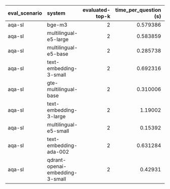 | eval_scenario   | system                          |   evaluated-top-k |   time_per_question (s) |   correct_retrieval_count |   correct_retrieval_per |
|:----------------|:--------------------------------|------------------:|------------------------:|--------------------------:|------------------------:|
| aqa-sl          | bge-m3                          |                 2 |                0.579386 |                       206 |                100      |
| aqa-sl          | multilingual-e5-large           |                 2 |                0.583859 |                       206 |                100      |
| aqa-sl          | multilingual-e5-base            |                 2 |                0.285738 |                       205 |                 99.5146 |
| aqa-sl          | text-embedding-3-small          |                 2 |                0.692316 |                       205 |                 99.5146 |
| aqa-sl          | gte-multilingual-base           |                 2 |                0.310006 |                       204 |                 99.0291 |
| aqa-sl          | text-embedding-3-large          |                 2 |                1.19002  |                       204 |                 99.0291 |
| aqa-sl          | multilingual-e5-small           |                 2 |                0.15392  |                       203 |                 98.5437 |
| aqa-sl          | text-embedding-ada-002          |                 2 |                0.631284 |                       203 |                 98.5437 |
| aqa-sl          | qdrant-openai-embedding-3-small |                 2 |                0.42931  |                       199 |                 96.6019 |